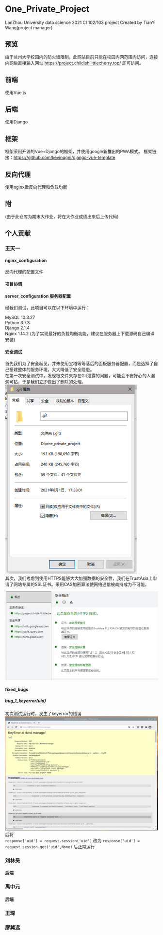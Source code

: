 # One_Private_Project
LanZhou University data science 2021 CI 102/103 project
Created by TianYi Wang(project manager)
## 预览
由于兰州大学校园内的防火墙限制，此网站目前只能在校园内网范围内访问，连接内网后直接输入网址 https://project.childishliittlecherry.top/ 即可访问。


## 前端
使用Vue.js
## 后端
使用Django

## 框架
框架采用开源的Vue+Django的框架，并使用google新推出的PWA模式。
框架链接：https://github.com/kevinqqnj/django-vue-template
## 反向代理
使用nginx做反向代理和负载均衡

## 附
(由于此仓库为期末大作业，将在大作业成绩出来后上传代码)


## 个人贡献
### 王天一
#### nginx_configuration
反向代理的配置文件
#### 项目协调

#### server_configuration 服务器配置
经我们测试，此项目可以在以下环境中运行：

MySQL 10.3.27   
Python 3.7.3  
Django 2.1.4  
Nginx 1.14.2 (为了实现最好的负载均衡功能，建议在服务器上下载源码自己编译安装)
#### 安全调试
首先我们为了安全起见，并未使用宝塔等等落后的面板服务器配置，而是选择了自己搭建整体的服务环境，大大降低了安全隐患。  
在第一次安全测试中，发现根文件夹存在Git泄露的问题，可能会不安好心的人漏洞可钻，于是我们立即做出了删除的处理。  
![avatar](bugs/security_loophole_1_git.png)  
其次，我们考虑到使用HTTPS能够大大加强数据的安全性，我们在TrustAsia上申请了网站专属的SSL证书。采用CAS加密算法使网络通信被劫持成为不可能。

![avatar](bugs/security_https&ssl.png)

#### fixed_bugs
##### bug_1_keyerror(uid)
初次测试运行时，发生了keyerror的错误 
![avatar](bugs/bug_1_keyerror(uid).png)
后将  
    ```
    response['uid'] = request.session('uid')
    ``` 
改为 
    ```
    response['uid'] = request.session.get('uid',None)
    ```
后正常运行
### 刘林昊
#### 后端

### 禹中元
#### 后端

### 王琛
### 廖冀远

